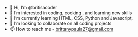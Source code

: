 - 👋 Hi, I’m @britisacoder
- 👀 I’m interested in coding, cooking , and learning new skills 
- 🌱 I’m currently learning HTML, CSS, Python and Javascript,
- 💞️ I’m looking to collaborate on all coding projects 
- 📫 How to reach me - brittanypaula27@gmail.com

<!---
britisacoder/britisacoder is a ✨ special ✨ repository because its `README.md` (this file) appears on your GitHub profile.
You can click the Preview link to take a look at your changes.
--->
